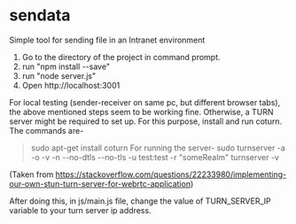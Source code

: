 # sendata
Simple tool for sending file in an Intranet environment

1) Go to the directory of the project in command prompt.
2) run "npm install --save"
3) run "node server.js" 
4) Open http://localhost:3001 

For local testing (sender-receiver on same pc, but different browser tabs), the above mentioned steps seem to be working fine. Otherwise,
a TURN server might be required to set up. For this purpose, install and run coturn. The commands are-
>sudo apt-get install coturn
For running the server-
>sudo turnserver -a -o -v -n  --no-dtls --no-tls -u test:test -r "someRealm"
>turnserver -v

(Taken from https://stackoverflow.com/questions/22233980/implementing-our-own-stun-turn-server-for-webrtc-application)

After doing this, in js/main.js file, change the value of TURN_SERVER_IP variable to your turn server ip address.
